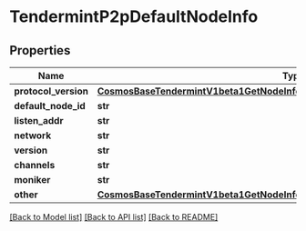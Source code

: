 # TendermintP2pDefaultNodeInfo

## Properties
Name | Type | Description | Notes
------------ | ------------- | ------------- | -------------
**protocol_version** | [**CosmosBaseTendermintV1beta1GetNodeInfoResponseDefaultNodeInfoProtocolVersion**](CosmosBaseTendermintV1beta1GetNodeInfoResponseDefaultNodeInfoProtocolVersion.md) |  | [optional] 
**default_node_id** | **str** |  | [optional] 
**listen_addr** | **str** |  | [optional] 
**network** | **str** |  | [optional] 
**version** | **str** |  | [optional] 
**channels** | **str** |  | [optional] 
**moniker** | **str** |  | [optional] 
**other** | [**CosmosBaseTendermintV1beta1GetNodeInfoResponseDefaultNodeInfoOther**](CosmosBaseTendermintV1beta1GetNodeInfoResponseDefaultNodeInfoOther.md) |  | [optional] 

[[Back to Model list]](../README.md#documentation-for-models) [[Back to API list]](../README.md#documentation-for-api-endpoints) [[Back to README]](../README.md)

